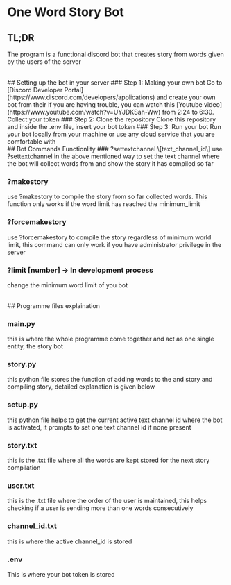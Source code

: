 # One Word Story Bot

## TL;DR
The program is a functional discord bot that creates story from words given by the users of the server

<br>
## Setting up the bot in your server
### Step 1: Making your own bot
Go to [Discord Developer Portal](https://www.discord.com/developers/applications) and create your own bot from their
if you are having trouble, you can watch this [Youtube video](https://www.youtube.com/watch?v=UYJDKSah-Ww)
from 2:24 to 6:30. Collect your token
### Step 2: Clone the repository
Clone this repository and inside the .env file, insert your bot token
### Step 3: Run your bot
Run your bot locally from your machine or use any cloud service that you are comfortable with

<br>
## Bot Commands Functionlity
### ?settextchannel \[text_channel_id\]
use ?settextchannel in the above mentioned way to set the text channel where the bot will collect words from and show the story it has compiled so far

### ?makestory
use ?makestory to compile the story from so far collected words. This function only works if the word limit has reached the minimum_limit

### ?forcemakestory
use ?forcemakestory to compile the story regardless of minimum world limit, this command can only work if you have administrator privilege in the server

### ?limit \[number\] -> In development process
change the minimum word limit of you bot

<br>
## Programme files explaination

### main.py
this is where the whole programme come together and act as one single entity, the story bot

### story.py
this python file stores the function of adding words to the and story and compiling story, detailed explanation is given below

### setup.py
this python file helps to get the current active text channel id where the bot is activated, it prompts to set one text channel id if none present

### story.txt
this is the .txt file where all the words are kept stored for the next story compilation

### user.txt
this is the .txt file where the order of the user is maintained, this helps checking if a user is sending more than one words consecutively

### channel_id.txt
this is where the active channel_id is stored

### .env
This is where your bot token is stored


